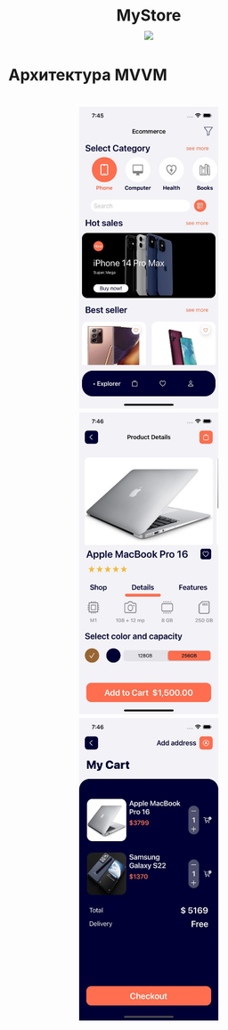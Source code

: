 
<h1 align="center">
    MyStore
    <br>
    <img src="https://github.com/ArturKondratev/MyStore/blob/main/Screenshots/g1.gif" width="250"> 
</h1>

# Архитектура MVVM

<h1 align="center">
    <img src="https://github.com/ArturKondratev/MyStore/blob/main/Screenshots/photo1.jpeg" width="250"> <img src="https://github.com/ArturKondratev/MyStore/blob/main/Screenshots/photo2.jpeg" width="250"> <img src="https://github.com/ArturKondratev/MyStore/blob/main/Screenshots/photo3.jpeg" width="250">
</h1>


